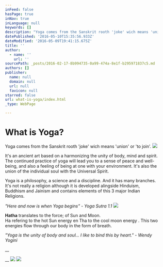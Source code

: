 ```yaml
---
inFeed: false
hasPage: true
inNav: true
inLanguage: null
keywords: []
description: "Yoga comes from the Sanskrit rooth 'joke' wich means 'union' or 'to join'. "
datePublished: '2016-05-10T15:35:56.933Z'
dateModified: '2016-05-09T19:41:15.675Z'
title: ''
author:
  - name: ''
    url: ''
sourcePath: _posts/2016-02-17-8b994735-0a99-474a-8e1f-b295971837c5.md
authors: []
publisher:
  name: null
  domain: null
  url: null
  favicon: null
starred: false
url: what-is-yoga/index.html
_type: WebPage

---
```

# What is Yoga?

Yoga comes from the Sanskrit rooth 'joke' wich means 'union' or 'to join'. ![](https://s3-us-west-2.amazonaws.com/the-grid-img/p/f5c6201f3e7a7db31d8a2b9478e45d9c00bd4d2d.jpg)

It's an ancient art based on a harmonizing the unity of body, mind and spirit. The continued practice of yoga will lead you to a sense of peace and well-being, and also a feeling of being at one with your environment. It's also the union of the individual soul with the Universal Spirit. 

Yoga is a philosophy, a science and a discipline. And it has many branches. It's not really a religion although it is developed alingside Hinduism, Buddhism and Jainism and contains elements of this 3 major Indian Religions. 

_"Here and now is when Yoga begins" - Yoga Sutra 1.1_
![](https://s3-us-west-2.amazonaws.com/the-grid-img/p/69a4317b10797e6ee749cf4cecca246562b8d4af.jpg)

**Hatha** translates to the force; of Sun and Moon.   
Ha refering to the hot Sun energy en Tha to the cool moon energy . This two energies flow through our body in the form of breath. 

_"Yoga is the unity of body and soul... I like to bind this by heart." - Wendy Yogini_

__

__
![](https://the-grid-user-content.s3-us-west-2.amazonaws.com/d9f07380-2f47-417d-9970-9146c3fdd002.jpg)
![](https://the-grid-user-content.s3-us-west-2.amazonaws.com/5b138d58-0d03-4ad0-bb63-27fb41daaeac.jpg)